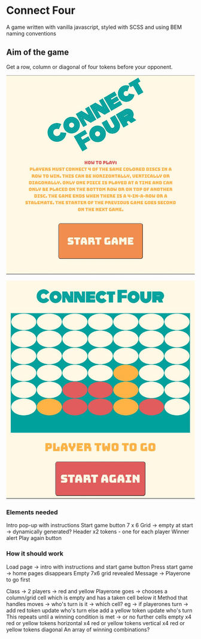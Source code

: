 # Connect Four

A game written with vanilla javascript, styled with SCSS and using BEM naming conventions

## Aim of the game

Get a row, column or diagonal of four tokens before your opponent.

![Connect Four Homepage](/assets/connect-four-homepage.jpg "Connect Four Homepage")

![Connect Four Game Board](/assets/connect-four-gameboard.jpg "Connect Four Game Board")



### Elements needed

Intro pop-up with instructions
Start game button
7 x 6 Grid -> empty at start -> dynamically generated?
Header
x2 tokens - one for each player
Winner alert
Play again button

### How it should work

Load page 
-> intro with instructions and start game button
Press start game 
-> home pages disappears
Empty 7x6 grid revealed
Message 
-> Playerone to go first

Class ->
2 players 
-> red and yellow
Playerone goes 
-> chooses a column/grid cell which is empty and has a taken cell below it
Method that handles moves 
-> who's turn is it 
-> which cell?
eg -> if playerones turn -> add red token
update who's turn
else add a yellow token
update who's turn
This repeats until a winning condition is met -> or no further cells empty
x4 red or yellow tokens horizontal
x4 red or yellow tokens vertical
x4 red or yellow tokens diagonal
An array of winning combinations?




